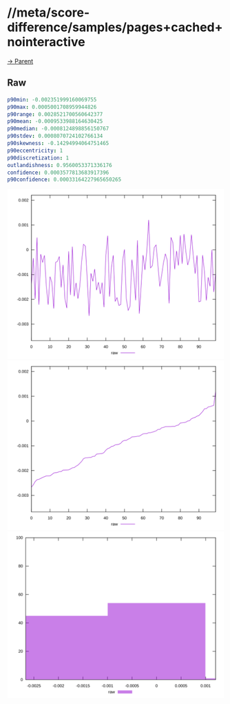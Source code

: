
# //meta/score-difference/samples/pages+cached+nointeractive

[→ Parent](../..)


## Raw


```yaml
p90min: -0.002351999160069755
p90max: 0.0005001708959944826
p90range: 0.0028521700560642377
p90mean: -0.0009533988164630425
p90median: -0.0008124898856150767
p90stdev: 0.0008070724102766134
p90skewness: -0.14294994064751465
p90eccentricity: 1
p90discretization: 1
outlandishness: 0.9560053371336176
confidence: 0.0003577813683917396
p90confidence: 0.00033164227965650265

```

![PLOT: raw-values](./raw/values.svg)![PLOT: raw-sorted](./raw/sorted.svg)![PLOT: raw-histogram](./raw/histogram.svg)